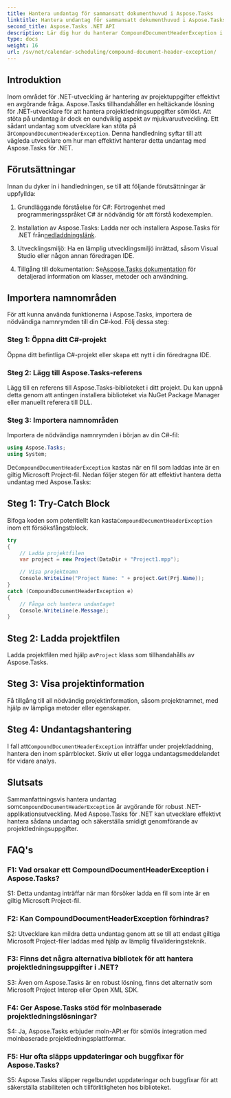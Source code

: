 ```yaml
---
title: Hantera undantag för sammansatt dokumenthuvud i Aspose.Tasks
linktitle: Hantera undantag för sammansatt dokumenthuvud i Aspose.Tasks
second_title: Aspose.Tasks .NET API
description: Lär dig hur du hanterar CompoundDocumentHeaderException i Aspose.Tasks för .NET. Få steg-för-steg-vägledning med kodexempel.
type: docs
weight: 16
url: /sv/net/calendar-scheduling/compound-document-header-exception/
---
```

## Introduktion

 Inom området för .NET-utveckling är hantering av projektuppgifter effektivt en avgörande fråga. Aspose.Tasks tillhandahåller en heltäckande lösning för .NET-utvecklare för att hantera projektledningsuppgifter sömlöst. Att stöta på undantag är dock en oundviklig aspekt av mjukvaruutveckling. Ett sådant undantag som utvecklare kan stöta på är`CompoundDocumentHeaderException`. Denna handledning syftar till att vägleda utvecklare om hur man effektivt hanterar detta undantag med Aspose.Tasks för .NET.

## Förutsättningar

Innan du dyker in i handledningen, se till att följande förutsättningar är uppfyllda:

1. Grundläggande förståelse för C#: Förtrogenhet med programmeringsspråket C# är nödvändig för att förstå kodexemplen.
   
2.  Installation av Aspose.Tasks: Ladda ner och installera Aspose.Tasks för .NET från[nedladdningslänk](https://releases.aspose.com/tasks/net/).

3. Utvecklingsmiljö: Ha en lämplig utvecklingsmiljö inrättad, såsom Visual Studio eller någon annan föredragen IDE.

4.  Tillgång till dokumentation: Se[Aspose.Tasks dokumentation](https://reference.aspose.com/tasks/net/) för detaljerad information om klasser, metoder och användning.

## Importera namnområden

För att kunna använda funktionerna i Aspose.Tasks, importera de nödvändiga namnrymden till din C#-kod. Följ dessa steg:

### Steg 1: Öppna ditt C#-projekt

Öppna ditt befintliga C#-projekt eller skapa ett nytt i din föredragna IDE.

### Steg 2: Lägg till Aspose.Tasks-referens

Lägg till en referens till Aspose.Tasks-biblioteket i ditt projekt. Du kan uppnå detta genom att antingen installera biblioteket via NuGet Package Manager eller manuellt referera till DLL.

### Steg 3: Importera namnområden

Importera de nödvändiga namnrymden i början av din C#-fil:

```csharp
using Aspose.Tasks;
using System;


```

 De`CompoundDocumentHeaderException` kastas när en fil som laddas inte är en giltig Microsoft Project-fil. Nedan följer stegen för att effektivt hantera detta undantag med Aspose.Tasks:

## Steg 1: Try-Catch Block

 Bifoga koden som potentiellt kan kasta`CompoundDocumentHeaderException` inom ett försöksfångstblock.

```csharp
try
{
    // Ladda projektfilen
    var project = new Project(DataDir + "Project1.mpp");

    // Visa projektnamn
    Console.WriteLine("Project Name: " + project.Get(Prj.Name));
}
catch (CompoundDocumentHeaderException e)
{
    // Fånga och hantera undantaget
    Console.WriteLine(e.Message);
}
```

## Steg 2: Ladda projektfilen

 Ladda projektfilen med hjälp av`Project` klass som tillhandahålls av Aspose.Tasks.

## Steg 3: Visa projektinformation

Få tillgång till all nödvändig projektinformation, såsom projektnamnet, med hjälp av lämpliga metoder eller egenskaper.

## Steg 4: Undantagshantering

 I fall att`CompoundDocumentHeaderException` inträffar under projektladdning, hantera den inom spärrblocket. Skriv ut eller logga undantagsmeddelandet för vidare analys.

## Slutsats

 Sammanfattningsvis hantera undantag som`CompoundDocumentHeaderException` är avgörande för robust .NET-applikationsutveckling. Med Aspose.Tasks för .NET kan utvecklare effektivt hantera sådana undantag och säkerställa smidigt genomförande av projektledningsuppgifter.

## FAQ's

### F1: Vad orsakar ett CompoundDocumentHeaderException i Aspose.Tasks?

S1: Detta undantag inträffar när man försöker ladda en fil som inte är en giltig Microsoft Project-fil.

### F2: Kan CompoundDocumentHeaderException förhindras?

S2: Utvecklare kan mildra detta undantag genom att se till att endast giltiga Microsoft Project-filer laddas med hjälp av lämplig filvalideringsteknik.

### F3: Finns det några alternativa bibliotek för att hantera projektledningsuppgifter i .NET?

S3: Även om Aspose.Tasks är en robust lösning, finns det alternativ som Microsoft Project Interop eller Open XML SDK.

### F4: Ger Aspose.Tasks stöd för molnbaserade projektledningslösningar?

S4: Ja, Aspose.Tasks erbjuder moln-API:er för sömlös integration med molnbaserade projektledningsplattformar.

### F5: Hur ofta släpps uppdateringar och buggfixar för Aspose.Tasks?

S5: Aspose.Tasks släpper regelbundet uppdateringar och buggfixar för att säkerställa stabiliteten och tillförlitligheten hos biblioteket.